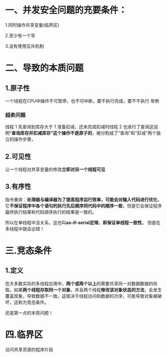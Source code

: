 # 一、并发安全问题的充要条件：
1.同时操作共享变量(临界区)

2.至少有一个写

3.没有使用互斥机制


# 二、导致的本质问题

## 1.原子性

 一个线程在CPU中操作不可暂停，也不可中断，要不执行完成，要不不执行
 举例
  ### 超卖问题
   线程 1 先查询到库存大于 1 准备扣减，还未完成扣减时线程 2 也进行了查询这说明“**查询库存并扣减库存”这个操作不是原子的**，被分割成了“查询”和“扣减”两个独立的操作步骤，

## 2.可见性

 让一个线程对共享变量的修改**立即对另一个线程可见**

## 3.有序性

 指令重排：**处理器与编译器为了提高程序运行效率，可能会对输入代码进行优化**，它**不保证程序中各个语句的执行先后顺序同代码中的顺序一致**，但是它会保证程序最终执行结果和代码顺序执行的结果是一致的。

 所以在单线程中没关系，这也叫**as-if-serial定理**，**即保证单线程一致性**。
 但是在多线程中就会出错！


# 三.竞态条件

## 1.定义
在大多数实际的多线程应用中，**两个或两个以上**的需要共享同一对数据数据的存取。如果**两个线程存取同一个对象**，并且两个线程**修改该对象状态的方法**，会发生覆盖现象，导致数据不一致。这取决于线程访问和数据的次序，可能导致对象被破坏，这称为竞态条件。

还是第一点的本质问题！

# 四.临界区
访问共享资源的程序片段